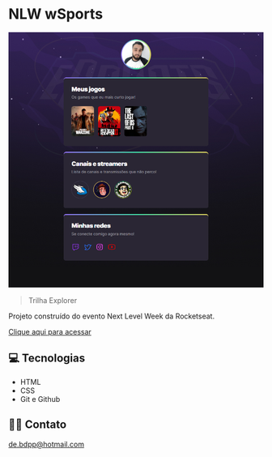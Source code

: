 # NLW wSports

![preview](.github/preview.png)

> Trilha Explorer

Projeto construído do evento Next Level Week da Rocketseat.

[Clique aqui para acessar](https://davidcosta09.github.io/nlw-esports-explorer/)

## 💻 Tecnologias 

- HTML
- CSS
- Git e Github

## 🧑‍💻 Contato

de.bdpp@hotmail.com